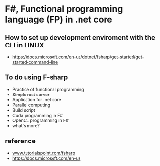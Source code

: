 # F#, Functional programming language (FP) in .net core

## How to set up development enviroment with the CLI in LINUX
* https://docs.microsoft.com/en-us/dotnet/fsharp/get-started/get-started-command-line
## To do using F-sharp

* Practice of functional programming 
* Simple rest server
* Application for .net core
* Parallel computing
* Build script
* Cuda programming in F#
* OpenCL programming in F#
* what's more?

## reference
* www.tutorialspoint.com/fsharp
* https://docs.microsoft.com/en-us

